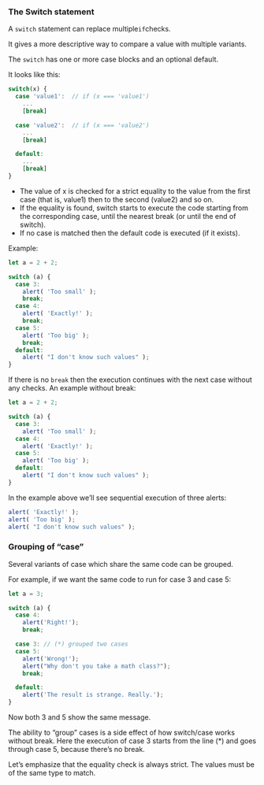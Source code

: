 ### The Switch statement 

A ``switch`` statement can replace multiple`` if ``checks.

It gives a more descriptive way to compare a value with multiple variants.

The ``switch`` has one or more case blocks and an optional default.

It looks like this:
```js
switch(x) {
  case 'value1':  // if (x === 'value1')
    ...
    [break]

  case 'value2':  // if (x === 'value2')
    ...
    [break]

  default:
    ...
    [break]
}
```
- The value of x is checked for a strict equality to the value from the first case (that is, value1) then to the second (value2) and so on.
- If the equality is found, switch starts to execute the code starting from the corresponding case, until the nearest break (or until the end of switch).
- If no case is matched then the default code is executed (if it exists).

Example: 
```js
let a = 2 + 2;

switch (a) {
  case 3:
    alert( 'Too small' );
    break;
  case 4:
    alert( 'Exactly!' );
    break;
  case 5:
    alert( 'Too big' );
    break;
  default:
    alert( "I don't know such values" );
}
```

If there is no ``break`` then the execution continues with the next case without any checks.
An example without break:
```js
let a = 2 + 2;

switch (a) {
  case 3:
    alert( 'Too small' );
  case 4:
    alert( 'Exactly!' );
  case 5:
    alert( 'Too big' );
  default:
    alert( "I don't know such values" );
}
```
In the example above we’ll see sequential execution of three alerts:
```js
alert( 'Exactly!' );
alert( 'Too big' );
alert( "I don't know such values" );
```

### Grouping of “case”
Several variants of case which share the same code can be grouped.

For example, if we want the same code to run for case 3 and case 5:
```js
let a = 3;

switch (a) {
  case 4:
    alert('Right!');
    break;

  case 3: // (*) grouped two cases
  case 5:
    alert('Wrong!');
    alert("Why don't you take a math class?");
    break;

  default:
    alert('The result is strange. Really.');
}
```
Now both 3 and 5 show the same message.

The ability to “group” cases is a side effect of how switch/case works without break. Here the execution of case 3 starts from the line (*) and goes through case 5, because there’s no break.

Let’s emphasize that the equality check is always strict. The values must be of the same type to match.